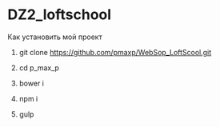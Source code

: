 # DZ2_loftschool

Как установить мой проект

1. git clone https://github.com/pmaxp/WebSop_LoftScool.git

2. cd p_max_p

3. bower i

4. npm i

5. gulp
